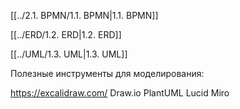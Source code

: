 
[[../2.1. BPMN/1.1. BPMN|1.1. BPMN]]

[[../ERD/1.2. ERD|1.2. ERD]]

[[../UML/1.3. UML|1.3. UML]]


Полезные инструменты для моделирования:


https://excalidraw.com/
Draw.io
PlantUML
Lucid
Miro